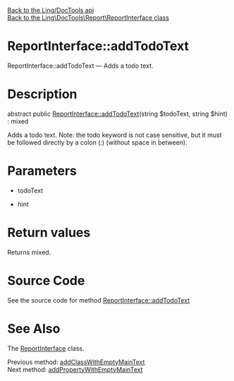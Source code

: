 [Back to the Ling/DocTools api](https://github.com/lingtalfi/DocTools/blob/master/doc/api/Ling/DocTools.md)<br>
[Back to the Ling\DocTools\Report\ReportInterface class](https://github.com/lingtalfi/DocTools/blob/master/doc/api/Ling/DocTools/Report/ReportInterface.md)


ReportInterface::addTodoText
================



ReportInterface::addTodoText — Adds a todo text.




Description
================


abstract public [ReportInterface::addTodoText](https://github.com/lingtalfi/DocTools/blob/master/doc/api/Ling/DocTools/Report/ReportInterface/addTodoText.md)(string $todoText, string $hint) : mixed




Adds a todo text.
Note: the todo keyword is not case sensitive, but it must
be followed directly by a colon (:) (without space in between).




Parameters
================


- todoText

    

- hint

    


Return values
================

Returns mixed.








Source Code
===========
See the source code for method [ReportInterface::addTodoText](/blob/master/Report/ReportInterface.php#L303-L303)


See Also
================

The [ReportInterface](https://github.com/lingtalfi/DocTools/blob/master/doc/api/Ling/DocTools/Report/ReportInterface.md) class.

Previous method: [addClassWithEmptyMainText](https://github.com/lingtalfi/DocTools/blob/master/doc/api/Ling/DocTools/Report/ReportInterface/addClassWithEmptyMainText.md)<br>Next method: [addPropertyWithEmptyMainText](https://github.com/lingtalfi/DocTools/blob/master/doc/api/Ling/DocTools/Report/ReportInterface/addPropertyWithEmptyMainText.md)<br>

